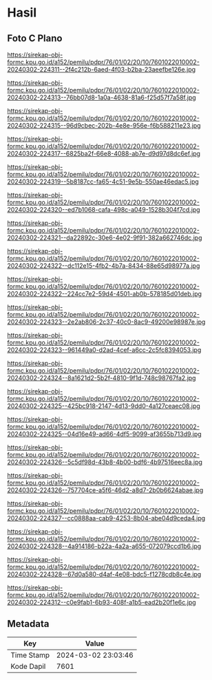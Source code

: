 # Hasil

## Foto C Plano

https://sirekap-obj-formc.kpu.go.id/a152/pemilu/pdpr/76/01/02/20/10/7601022010002-20240302-224311--2f4c212b-6aed-4f03-b2ba-23aeefbe126e.jpg

https://sirekap-obj-formc.kpu.go.id/a152/pemilu/pdpr/76/01/02/20/10/7601022010002-20240302-224313--76bb07d8-1a0a-4638-81a6-f25d57f7a58f.jpg

https://sirekap-obj-formc.kpu.go.id/a152/pemilu/pdpr/76/01/02/20/10/7601022010002-20240302-224315--96d9cbec-202b-4e8e-956e-f6b588211e23.jpg

https://sirekap-obj-formc.kpu.go.id/a152/pemilu/pdpr/76/01/02/20/10/7601022010002-20240302-224317--6825ba2f-66e8-4088-ab7e-d9d97d8dc6ef.jpg

https://sirekap-obj-formc.kpu.go.id/a152/pemilu/pdpr/76/01/02/20/10/7601022010002-20240302-224319--5b8187cc-fa65-4c51-9e5b-550ae46edac5.jpg

https://sirekap-obj-formc.kpu.go.id/a152/pemilu/pdpr/76/01/02/20/10/7601022010002-20240302-224320--ed7b1068-cafa-498c-a049-1528b304f7cd.jpg

https://sirekap-obj-formc.kpu.go.id/a152/pemilu/pdpr/76/01/02/20/10/7601022010002-20240302-224321--da22892c-30e6-4e02-9f91-382a662746dc.jpg

https://sirekap-obj-formc.kpu.go.id/a152/pemilu/pdpr/76/01/02/20/10/7601022010002-20240302-224322--dc112e15-4fb2-4b7a-8434-88e65d98977a.jpg

https://sirekap-obj-formc.kpu.go.id/a152/pemilu/pdpr/76/01/02/20/10/7601022010002-20240302-224322--224cc7e2-59d4-4501-ab0b-578185d01deb.jpg

https://sirekap-obj-formc.kpu.go.id/a152/pemilu/pdpr/76/01/02/20/10/7601022010002-20240302-224323--2e2ab806-2c37-40c0-8ac9-49200e98987e.jpg

https://sirekap-obj-formc.kpu.go.id/a152/pemilu/pdpr/76/01/02/20/10/7601022010002-20240302-224323--961449a0-d2ad-4cef-a6cc-2c5fc8394053.jpg

https://sirekap-obj-formc.kpu.go.id/a152/pemilu/pdpr/76/01/02/20/10/7601022010002-20240302-224324--8a1621d2-5b2f-4810-9f1d-748c98767fa2.jpg

https://sirekap-obj-formc.kpu.go.id/a152/pemilu/pdpr/76/01/02/20/10/7601022010002-20240302-224325--425bc918-2147-4d13-9dd0-4a127ceaec08.jpg

https://sirekap-obj-formc.kpu.go.id/a152/pemilu/pdpr/76/01/02/20/10/7601022010002-20240302-224325--04d16e49-ad66-4df5-9099-af3655b713d9.jpg

https://sirekap-obj-formc.kpu.go.id/a152/pemilu/pdpr/76/01/02/20/10/7601022010002-20240302-224326--5c5df98d-43b8-4b00-bdf6-4b97516eec8a.jpg

https://sirekap-obj-formc.kpu.go.id/a152/pemilu/pdpr/76/01/02/20/10/7601022010002-20240302-224326--757704ce-a5f6-46d2-a8d7-2b0b6624abae.jpg

https://sirekap-obj-formc.kpu.go.id/a152/pemilu/pdpr/76/01/02/20/10/7601022010002-20240302-224327--cc0888aa-cab9-4253-8b04-abe04d9ceda4.jpg

https://sirekap-obj-formc.kpu.go.id/a152/pemilu/pdpr/76/01/02/20/10/7601022010002-20240302-224328--4a914186-b22a-4a2a-a655-072079ccd1b6.jpg

https://sirekap-obj-formc.kpu.go.id/a152/pemilu/pdpr/76/01/02/20/10/7601022010002-20240302-224328--67d0a580-d4af-4e08-bdc5-f1278cdb8c4e.jpg

https://sirekap-obj-formc.kpu.go.id/a152/pemilu/pdpr/76/01/02/20/10/7601022010002-20240302-224312--c0e9fab1-6b93-408f-a1b5-ead2b20f1e6c.jpg


## Metadata

| Key        | Value               |
| ---------- | ------------------- |
| Time Stamp | 2024-03-02 23:03:46 |
| Kode Dapil | 7601                |



